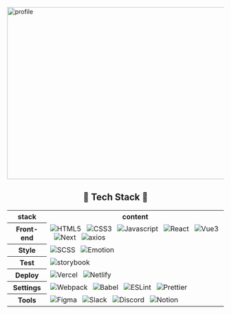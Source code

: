 <img width="1024" height="400" alt="profile" src="https://user-images.githubusercontent.com/68528752/112266619-99131300-8cb7-11eb-87e6-804f7b2e14f1.png">


<h2 align = 'center'>🤖 Tech Stack 🤖</h2>

<table align="center">
 <tr>
  <th>
   stack
  </th>
    <th>
   content
  </th>
 </tr>
 <tr>
  <th>
   Front-end
  </th>
  <td>
   <img alt="HTML5" src="https://img.shields.io/badge/HTML5-E34F26?style=for-the-badge&logo=HTML5&logoColor=white"/></a> &nbsp
 <img alt="CSS3" src="https://img.shields.io/badge/CSS3-1572B6?style=for-the-badge&logo=CSS3&logoColor=white"/></a> &nbsp
 <img alt="Javascript" src="https://img.shields.io/badge/JavaScript-F7DF1E?style=for-the-badge&logo=JavaScript&logoColor=white"/></a> &nbsp
 <img alt="React" src="https://img.shields.io/badge/React-61DAFB?style=for-the-badge&logo=React&logoColor=white"/></a> &nbsp
 <img alt="Vue3" src="https://img.shields.io/badge/Vue-4FC08D?style=for-the-badge&logo=Vue&logoColor=white"/></a> &nbsp
 <img alt="Next" src="https://img.shields.io/badge/Next-000000?style=for-the-badge&logo=Next.js&logoColor=white"/></a> &nbsp
 <img alt="axios" src="https://img.shields.io/badge/axios-3b5bdb?style=for-the-badge&logoColor=white"/></a> &nbsp
  </td>
 </tr>
 <tr>
  <th>
   Style
  </th>
  <td>
   <img alt="SCSS" src="https://img.shields.io/badge/Sass-CC6699?style=for-the-badge&logo=Sass&logoColor=white"/></a> &nbsp
   <img alt="Emotion" src="https://img.shields.io/badge/Emotion-e599f7?style=for-the-badge&logo=Emotion"/></a> &nbsp
  </td>
 </tr>
  <tr>
  <th>
   Test
  </th>
  <td>
   <img alt="storybook" src="https://img.shields.io/badge/Storybook-FF4785?style=for-the-badge&logo=Storybook&logoColor=white"/></a> &nbsp
  </td>
 </tr>
   <tr>
  <th>
   Deploy
  </th>
  <td>
   <img alt="Vercel" src="https://img.shields.io/badge/Vercel-000000?style=for-the-badge&logo=Vercel&logoColor=white"/></a> &nbsp
   <img alt="Netlify" src="https://img.shields.io/badge/Netlify-00C7B7?style=for-the-badge&logo=Netlify&logoColor=white"/></a> &nbsp
  </td>
 </tr>
  <tr>
  <th>
   Settings
  </th>
  <td>
   <img alt="Webpack" src="https://img.shields.io/badge/Webpack-8DD6F9?style=for-the-badge&logo=Webpack&logoColor=white"/></a> &nbsp
   <img alt="Babel" src="https://img.shields.io/badge/Babel-F9DC3E?style=for-the-badge&logo=Babel&logoColor=white"/></a> &nbsp
   <img alt="ESLint" src="https://img.shields.io/badge/Eslint-4B32C3?style=for-the-badge&logo=Eslint&logoColor=white"/></a> &nbsp
   <img alt="Prettier" src="https://img.shields.io/badge/Prettier-F7B93E?style=for-the-badge&logo=Prettier&logoColor=white"/></a> &nbsp
  </td>
 </tr>
   <tr>
  <th>
   Tools
  </th>
  <td>
   <img alt="Figma" src="https://img.shields.io/badge/Figma-F24E1E?style=for-the-badge&logo=Figma&logoColor=white"/></a> &nbsp
   <img alt="Slack" src="https://img.shields.io/badge/Slack-862e9c?style=for-the-badge"/></a> &nbsp
      <img alt="Discord" src="https://img.shields.io/badge/Discord-5865F2?style=for-the-badge&logo=Discord&logoColor=white"/></a> &nbsp
   <img alt="Notion" src="https://img.shields.io/badge/Notion-000000?style=for-the-badge&logo=Notion&logoColor=white"/></a> &nbsp
  </td>
 </tr>
</table>


 
 
 
